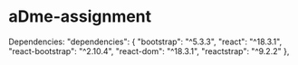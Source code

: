 # aDme-assignment

Dependencies:  "dependencies": {
    "bootstrap": "^5.3.3",
    "react": "^18.3.1",
    "react-bootstrap": "^2.10.4",
    "react-dom": "^18.3.1",
    "reactstrap": "^9.2.2"
  },

